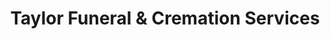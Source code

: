 ---
title: "Taylor Funeral & Cremation Services"
url: /denver/taylor-funeral-and-cremation-services/
shop: funeral directors
---
